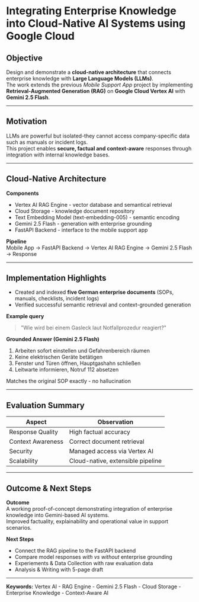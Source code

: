 # Integrating Enterprise Knowledge into Cloud-Native AI Systems using Google Cloud 

## Objective
Design and demonstrate a **cloud-native architecture** that connects enterprise knowledge with **Large Language Models (LLMs)**.  
The work extends the previous *Mobile Support App* project by implementing **Retrieval-Augmented Generation (RAG)** on **Google Cloud Vertex AI** with **Gemini 2.5 Flash**.  

---

## Motivation 
LLMs are powerful but isolated-they cannot access company-specific data such as manuals or incident logs.  
This project enables **secure, factual and context-aware** responses through integration with internal knowledge bases.  

---

## Cloud-Native Architecture
**Components**
- Vertex AI RAG Engine - vector database and semantical retrieval
- Cloud Storage - knowledge document repository
- Text Embedding Model (text-embedding-005) - semantic encoding
- Gemini 2.5 Flash - generation with enterprise grounding
- FastAPI Backend - interface to the mobile support app

**Pipeline**  
Mobile App -> FastAPI Backend -> Vertex AI RAG Engine -> Gemini 2.5 Flash -> Response

---

## Implementation Highlights
- Created and indexed **five German enterprise documents** (SOPs, manuals, checklists, incident logs)
- Verified successful semantic retrieval and context-grounded generation 

**Example query**
> "Wie wird bei einem Gasleck laut Notfallprozedur reagiert?"

**Grounded Answer (Gemini 2.5 Flash)**
1. Arbeiten sofort einstellen und Gefahrenbereich räumen
2. Keine elektrischen Geräte betätigen
3. Fenster und Türen öffnen, Hauptgashahn schließen
4. Leitwarte informieren, Notruf 112 absetzen

Matches the original SOP exactly - no hallucination

---

## Evaluation Summary
| Aspect | Observation |
|--------|-------------|
| Response Quality | High factual accuracy |
| Context Awareness | Correct document retrieval |
| Security | Managed access via Vertex AI |
| Scalability | Cloud-native, extensible pipeline |

---

## Outcome & Next Steps
**Outcome**  
A working proof-of-concept demonstrating integration of enterprise knowledge into Gemini-based AI systems.  
Improved factuality, explainability and operational value in support scenarios.  

**Next Steps**
- Connect the RAG pipeline to the FastAPI backend
- Compare model responses *with vs without* enterprise grounding
- Experiements & Data Collection with raw evaluation data
- Analysis & Writing with 5-page draft

---

**Keywords:** Vertex AI - RAG Engine - Gemini 2.5 Flash - Cloud Storage - Enterprise Knowledge - Context-Aware AI
